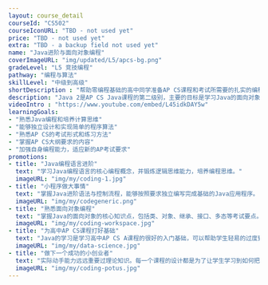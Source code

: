 ```yaml
---
layout: course_detail
courseId: "CS502"
courseIconURL: "TBD - not used yet"
price: "TBD - not used yet"
extra: "TBD - a backup field not used yet"
name: "Java进阶与面向对象编程"
coverImageURL: "img/updated/L5/apcs-bg.png"
gradeLevel: "L5 竞技编程"
pathway: "编程与算法"
skillLevel: "中级到高级"
shortDescription : "帮助零编程基础的高中同学准备AP CS课程和考试所需要的扎实的编程基本功"
description: "Java 2是AP CS Java课程的第二级别，主要的目标是学习Java的面向对象的核心知识点，包括类、对象、继承、接口、多态等考试要点。完成Java 2可以完成AP CS Java考试要求的所有知识点，为下面的AP CS Java备考做题打下基础。"
videoIntro : "https://www.youtube.com/embed/L45idkDAY5w"
learningGoals:
- "熟悉Java编程和培养计算思维"
- "能够独立设计和实现简单的程序算法"
- "熟悉AP CS的考试形式和练习方法"
- "掌握AP CS大纲要求的内容"
- "加强自身编程能力，适应新的AP考试要求"
promotions:
- title: "Java编程语言进阶"
  text: "学习Java编程语言的核心编程概念，并锻炼逻辑思维能力，培养编程思维。"
  imageURL: "img/my/coding-1.jpg"
- title: "小程序做大事情"
  text: "掌握Java进阶语法与控制流程，能够按照要求独立编写完成基础的Java应用程序。"
  imageURL: "img/my/codegeneric.png"
- title: "熟悉面向对象编程"
  text: "掌握Java的面向对象的核心知识点，包括类、对象、继承、接口、多态等考试要点。"
  imageURL: "img/my/coding-workspace.jpg"
- title: "为高中AP CS课程打好基础"
  text: "Java的学习是学习高中AP CS A课程的很好的入门基础，可以帮助学生轻易的过度到AP CS A要求的Java编程语言。"
  imageURL: "img/my/data-science.jpg"
- title: "做下一个成功的小创业者"
  text: "实际动手能力远远重要过理论知识。每一个课程的设计都是为了让学生学习到如何把自己对于项目的一个想法通过努力变为现实。年轻的小小创业家就是在这样的挑战中产生的。"
  imageURL: "img/my/coding-potus.jpg"
---
```

